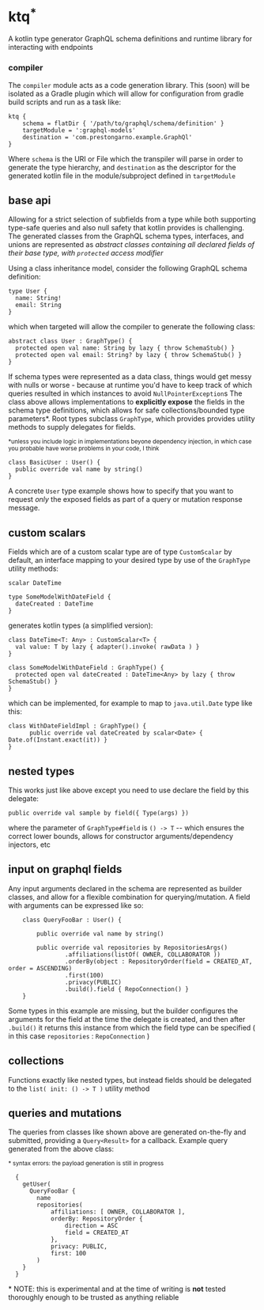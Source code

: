 
# ktq<sup>*</sup>

A kotlin type generator GraphQL schema definitions and runtime library for interacting with endpoints

### compiler
The `compiler` module acts as a code generation library. This (soon) will be isolated as a Gradle plugin which will allow for configuration from gradle build scripts and run as a task like:

```
ktq {
    schema = flatDir { '/path/to/graphql/schema/definition' }
    targetModule = ':graphql-models'
    destination = 'com.prestongarno.example.GraphQl'
}
```
Where `schema` is the URI or File which the transpiler will parse in order to generate the type hierarchy, and `destination` as the descriptor for the generated kotlin file in the module/subproject defined in `targetModule`

## base api

Allowing for a strict selection of subfields from a type while both supporting type-safe queries and also null safety that kotlin provides is challenging. The generated classes from the GraphQL schema types, interfaces, and unions are represented as <i>abstract classes containing all declared fields of their base type, with `protected` access modifier</i>

Using a class inheritance model, consider the following GraphQL schema definition:

```
type User {
  name: String!
  email: String
}
```

which when targeted will allow the compiler to generate the following class:

```
abstract class User : GraphType() {
  protected open val name: String by lazy { throw SchemaStub() }
  protected open val email: String? by lazy { throw SchemaStub() }
}
```

If schema types were represented as a data class, things would get messy with nulls or worse - because at runtime you'd have to keep track of which queries resulted in which instances to avoid `NullPointerException`s
The class above allows implementations to <b>explicitly expose</b> the fields in the schema type definitions, which allows for safe collections/bounded type parameters*. 
Root types subclass `GraphType`, which provides provides utility methods to supply delegates for fields.

<sup>*unless you include logic in implementations beyone dependency injection, in which case you probable have worse problems in your code, I think</sup>
 
 ```
 class BasicUser : User() {
   public override val name by string()
 }
 ```
 
A concrete `User` type example shows how to specify that you want to request <i>only</i> the exposed fields as part of a query or mutation response message.

## custom scalars

Fields which are of a custom scalar type are of type `CustomScalar` by default, an interface mapping to your desired type by use of the `GraphType` utility methods:

```
scalar DateTime

type SomeModelWithDateField {
  dateCreated : DateTime
}

```

generates kotlin types (a simplified version):

```
class DateTime<T: Any> : CustomScalar<T> {
  val value: T by lazy { adapter().invoke( rawData ) }
}

class SomeModelWithDateField : GraphType() {
  protected open val dateCreated : DateTime<Any> by lazy { throw SchemaStub() }
}
```

which can be implemented, for example to map to `java.util.Date` type like this:

```
class WithDateFieldImpl : GraphType() {
      public override val dateCreated by scalar<Date> { Date.of(Instant.exact(it)) }
}
```

## nested types

This works just like above except you need to use declare the field by this delegate:

`public override val sample by field({ Type(args) })` 

where the parameter of `GraphType#field` is `() -> T`  -- which ensures the correct lower bounds, allows for constructor arguments/dependency injectors, etc

## input on graphql fields

Any input arguments declared in the schema are represented as builder classes, and allow for a flexible combination for querying/mutation. A field with arguments can be expressed like so:

```
    class QueryFooBar : User() {
    
        public override val name by string()
        
        public override val repositories by RepositoriesArgs()
                .affiliations(listOf( OWNER, COLLABORATOR ))
                .orderBy(object : RepositoryOrder(field = CREATED_AT, order = ASCENDING)
                .first(100)
                .privacy(PUBLIC)
                .build().field { RepoConnection() }
    }
```
Some types in this example are missing, but the builder configures the arguments for the field at the time the delegate is created, and then after `.build()` it returns this instance from which the field type can be specified ( in this case `repositories` : `RepoConnection` )

## collections
Functions exactly like nested types, but instead fields should be delegated to the `list( init: () -> T )` utility method

## queries and mutations 
The queries from classes like shown above are generated on-the-fly and submitted, providing a `Query<Result>` for a callback. Example query generated from the above class:

<sup>* syntax errors: the payload generation is still in progress </sup>

```
  {
    getUser(
      QueryFooBar {
        name
        repositories(
            affiliations: [ OWNER, COLLABORATOR ],
            orderBy: RepositoryOrder {
                direction = ASC
                field = CREATED_AT
            },
            privacy: PUBLIC,
            first: 100
        )
    }
  }
```

\* NOTE: this is experimental and at the time of writing is <b>not</b> tested thoroughly enough to be trusted as anything reliable
